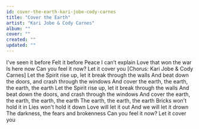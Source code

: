 ```yaml
---
id: cover-the-earth-kari-jobe-cody-carnes
title: "Cover the Earth"
artist: "Kari Jobe & Cody Carnes"
album: ""
cover: ""
created: ""
updated: ""
---
```


I've seen it before
Felt it before
Peace I can’t explain
Love that won the war
Is here now
Can you feel it now?
Let it cover you
[Chorus: Kari Jobe & Cody Carnes]
Let the Spirit rise up, let it break through the walls
And beat down the doors, and crash through the windows
And cover the earth, the earth, the earth, the earth
Let the Spirit rise up, let it break through the walls
And beat down the doors, and crash through the windows
And cover the earth, the earth, the earth, the earth
The earth, the earth, the earth
Bricks won't hold it in
Lies won't hold it down
Love will let it out
And we will let it drown
The darkness, the fears and brokenness
Can you feel it now?
Let it cover you